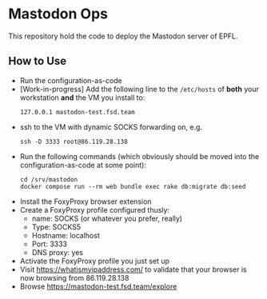 # Mastodon Ops

This repository hold the code to deploy the Mastodon server of EPFL.

## How to Use

- Run the configuration-as-code
- [Work-in-progress] Add the following line to the `/etc/hosts` of **both** your workstation **and** the VM you install to:
  ```
  127.0.0.1	mastodon-test.fsd.team
  ```
- ssh to the VM with dynamic SOCKS forwarding on, e.g.
  ```
  ssh -D 3333 root@86.119.28.138
  ```
- Run the following commands (which obviously should be moved into the configuration-as-code at some point):
  ```
  cd /srv/mastodon
  docker compose run --rm web bundle exec rake db:migrate db:seed
  ```
- Install the FoxyProxy browser extension
- Create a FoxyProxy profile configured thusly:
  - name: SOCKS (or whatever you prefer, really)
  - Type: SOCKS5
  - Hostname: localhost
  - Port: 3333
  - DNS proxy: yes
- Activate the FoxyProxy profile you just set up
- Visit https://whatismyipaddress.com/ to validate that your browser is now browsing from 86.119.28.138
- Browse https://mastodon-test.fsd.team/explore
